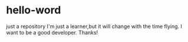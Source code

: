 # hello-word
just a repository
I'm just a learner,but it will change with the time flying. I want to be a good developer. Thanks!
